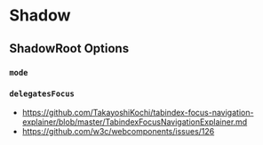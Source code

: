 # Shadow

## ShadowRoot Options

### `mode`

### `delegatesFocus`

- https://github.com/TakayoshiKochi/tabindex-focus-navigation-explainer/blob/master/TabindexFocusNavigationExplainer.md
- https://github.com/w3c/webcomponents/issues/126
